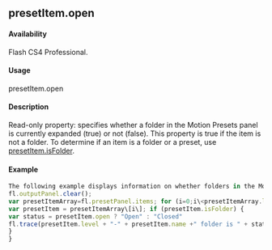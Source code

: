 ## presetItem.open

#### Availability

Flash CS4 Professional.

#### Usage

presetItem.open

#### Description

Read-only property: specifies whether a folder in the Motion Presets panel is currently expanded (true) or not (false).
This property is true if the item is not a folder. To determine if an item is a folder or a preset, use [presetItem.isFolder](#!wielmic/developers-animatesdk-docs/test/presetItem_object/presetIte1.md).

#### Example

```javascript
The following example displays information on whether folders in the Motion Presets panel are expanded or collapsed:
fl.outputPanel.clear();
var presetItemArray=fl.presetPanel.items; for (i=0;i\<presetItemArray.length; i++){
var presetItem = presetItemArray\[i\]; if (presetItem.isFolder) {
var status = presetItem.open ? "Open" : "Closed"
fl.trace(presetItem.level + "-" + presetItem.name +" folder is " + status);
}
}

```